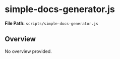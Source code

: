 # simple-docs-generator.js

**File Path:** `scripts/simple-docs-generator.js`

## Overview

No overview provided.

